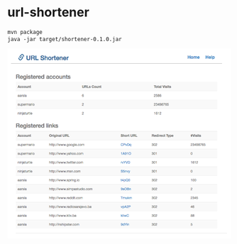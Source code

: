 # url-shortener

```
mvn package
java -jar target/shortener-0.1.0.jar
```

![Screenshot](https://raw.githubusercontent.com/aarsla/url-shortener/master/screenshot.png)
